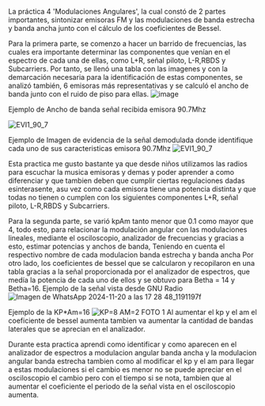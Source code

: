 La práctica 4 'Modulaciones Angulares', la cual constó de 2 partes importantes, sintonizar emisoras FM y las modulaciones de banda estrecha y banda ancha junto con el cálculo de los coeficientes de Bessel.

Para la primera parte, se comenzo a hacer un barrido de frecuencias, las cuales era importante determinar las componentes que venían en el espectro de cada una de ellas, como L+R, señal piloto, L-R,RBDS y Subcarriers. Por tanto, se llenó una tabla con las imagenes y con la demarcación necesaria para la identificación de estas componentes, se analizó también, 6 emisoras más representativas y se calculó el ancho de banda junto con el ruido de piso para ellas.
![image](https://github.com/user-attachments/assets/c20d4df8-661c-44e2-8c95-41244bd2b04a)

Ejemplo de Ancho de banda señal recibida emisora 90.7Mhz

![EVI1_90_7](https://github.com/user-attachments/assets/d1cd41ea-fc16-4bac-9ac9-46acaf6b06c7)

Ejemplo de Imagen de evidencia de la señal demodulada donde identifique cada uno de sus caracteristicas emisora 90.7Mhz
![EVI1_90_7](https://github.com/user-attachments/assets/1d158150-0230-4945-8d76-e0ee456b6a6b)

Esta practica me gusto bastante ya que desde niños utilizamos las radios para escuchar la musica emisoras y demas y poder aprender a como diferenciar y que tambien deben que cumplir ciertas regulaciones dadas esinterasente, asu vez como cada emisora tiene una potencia distinta y que todas no tienen o cumplen con los siguientes componentes L+R, señal piloto, L-R,RBDS y Subcarriers.

Para la segunda parte, se varió kpAm tanto menor que 0.1 como mayor que 4, todo esto, para relacionar la modulación angular con las modulaciones lineales, mediante el osciloscopio, analizador de frecuencias y gracias a esto, estimar potencias y anchos de banda, Teniendo en cuenta el respectivo nombre de cada modulacion banda estrecha y banda ancha
Por otro lado, los coeficientes de bessel que se calcularon y recopilaron en una tabla gracias a la señal proporcionada por el analizador de espectros, que medía la potencia de cada uno de ellos y se obtuvo para Betha = 14 y Betha=16.
Ejemplo de la señal vista desde GNU Radio 
![Imagen de WhatsApp 2024-11-20 a las 17 28 48_1191197f](https://github.com/user-attachments/assets/74c48e65-cc39-4145-bf4b-048ad1c0dd70)


Ejemplo de la KP*Am=16
![KP=8 AM=2 FOTO 1](https://github.com/user-attachments/assets/9b95cc0d-a438-4307-b451-b3440e04210a)
Al aumentar el kp y el am el coeficiente de bessel aumenta tambien va aumentar la cantidad de bandas laterales que se aprecian en el analizador.

Durante esta practica aprendi como identificar y como aparecen en el analizador de espectros a modulacion angular banda ancha y la modulacion angular banda estrecha tambien como al modificar el kp y el am para llegar a estas modulaciones si el cambio es menor no se puede apreciar en el osciloscopio el cambio pero con el tiempo si se nota, tambien que al aumentar el coeficiente el periodo de la señal vista en el osciloscopio aumenta.
